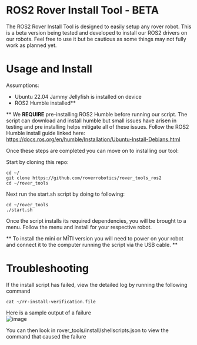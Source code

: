 # ROS2 Rover Install Tool - BETA

The ROS2 Rover Install Tool is designed to easily setup any rover robot. This is a beta version being tested and developed to install our ROS2 drivers on our robots. Feel free to use it but be cautious as some things may not fully work as planned yet.

# Usage and Install
Assumptions:
- Ubuntu 22.04 Jammy Jellyfish is installed on device
- ROS2 Humble installed**

** We **REQUIRE** pre-installing ROS2 Humble before running our script. The script can download and install humble but small issues have arisen in testing and pre installing helps mitigate all of these issues. Follow the ROS2 Humble install guide linked here: https://docs.ros.org/en/humble/Installation/Ubuntu-Install-Debians.html

Once these steps are completed you can move on to installing our tool:

Start by cloning this repo: 
```
cd ~/
git clone https://github.com/roverrobotics/rover_tools_ros2
cd ~/rover_tools
```

Next run the start.sh script by doing to following:
```
cd ~/rover_tools
./start.sh
```

Once the script installs its required dependencies, you will be brought to a menu. Follow the menu and install for your respective robot.

** To install the mini or MĪTI version you will need to power on your robot and connect it to the computer running the script via the USB cable. **

# Troubleshooting
If the install script has failed, view the detailed log by running the following command

```
cat ~/rr-install-verification.file
```

Here is a sample output of a failure <br>
![image](https://user-images.githubusercontent.com/6597441/128610405-4e99d424-48ff-4ce5-9775-ebf714dda4d8.png)

You can then look in rover_tools/install/shellscripts.json to view the command that caused the failure
